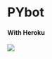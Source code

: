 # PYbot

#### With Heroku

<a href="https://www.heroku.com/deploy?template=https://github.com/DevangJainPersonal/PYbot/tree/arch">
  <img src="https://www.herokucdn.com/deploy/button.svg">
</a>
